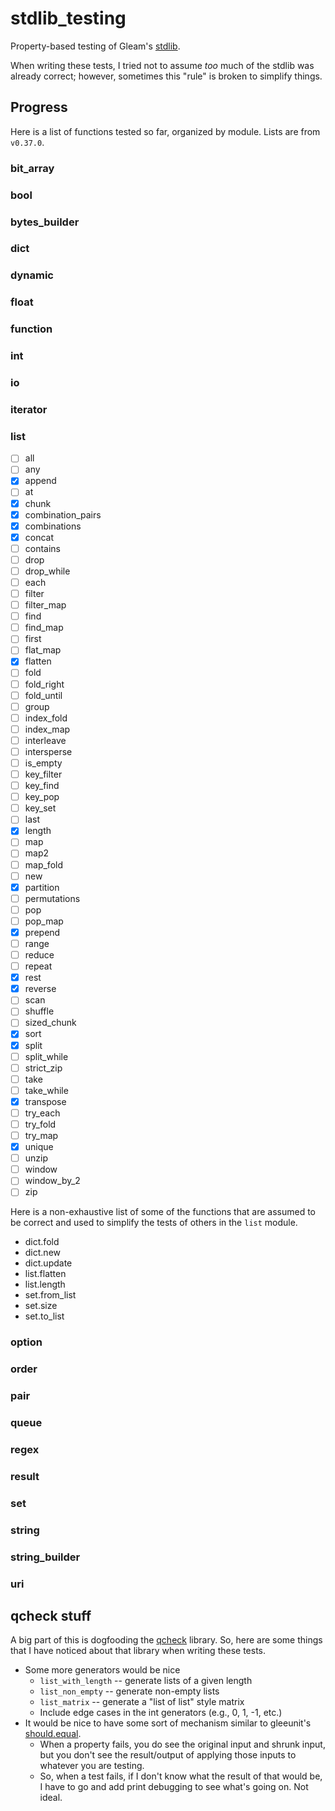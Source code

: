 # stdlib_testing

Property-based testing of Gleam's [stdlib](https://github.com/gleam-lang/stdlib).

When writing these tests, I tried not to assume *too* much of the stdlib was already correct; however, sometimes this "rule" is broken to simplify things.

## Progress

Here is a list of functions tested so far, organized by module.  Lists are from `v0.37.0`.

### bit_array

### bool

### bytes_builder

### dict

### dynamic

### float

### function

### int

### io

### iterator

### list

- [ ] all
- [ ] any
- [x] append
- [ ] at
- [x] chunk
- [x] combination_pairs
- [x] combinations
- [x] concat
- [ ] contains
- [ ] drop
- [ ] drop_while
- [ ] each
- [ ] filter
- [ ] filter_map
- [ ] find
- [ ] find_map
- [ ] first
- [ ] flat_map
- [x] flatten
- [ ] fold
- [ ] fold_right
- [ ] fold_until
- [ ] group
- [ ] index_fold
- [ ] index_map
- [ ] interleave
- [ ] intersperse
- [ ] is_empty
- [ ] key_filter
- [ ] key_find
- [ ] key_pop
- [ ] key_set
- [ ] last
- [x] length
- [ ] map
- [ ] map2
- [ ] map_fold
- [ ] new
- [x] partition
- [ ] permutations
- [ ] pop
- [ ] pop_map
- [x] prepend
- [ ] range
- [ ] reduce
- [ ] repeat
- [x] rest
- [x] reverse
- [ ] scan
- [ ] shuffle
- [ ] sized_chunk
- [x] sort
- [x] split
- [ ] split_while
- [ ] strict_zip
- [ ] take
- [ ] take_while
- [x] transpose
- [ ] try_each
- [ ] try_fold
- [ ] try_map
- [x] unique
- [ ] unzip
- [ ] window
- [ ] window_by_2
- [ ] zip

Here is a non-exhaustive list of some of the functions that are assumed to be correct and used to simplify the tests of others in the `list` module.

- dict.fold
- dict.new
- dict.update
- list.flatten
- list.length
- set.from_list
- set.size
- set.to_list

### option

### order

### pair

### queue

### regex

### result

### set

### string

### string_builder

### uri

## qcheck stuff

A big part of this is dogfooding the [qcheck](https://github.com/mooreryan/gleam_qcheck) library.  So, here are some things that I have noticed about that library when writing these tests.

- Some more generators would be nice
  - `list_with_length` -- generate lists of a given length
  - `list_non_empty` -- generate non-empty lists
  - `list_matrix` -- generate a "list of list" style matrix
  - Include edge cases in the int generators (e.g., 0, 1, -1, etc.)
- It would be nice to have some sort of mechanism similar to gleeunit's [should.equal](https://hexdocs.pm/gleeunit/gleeunit/should.html#equal).
  - When a property fails, you do see the original input and shrunk input, but you don't see the result/output of applying those inputs to whatever you are testing.
  - So, when a test fails, if I don't know what the result of that would be, I have to go and add print debugging to see what's going on.  Not ideal.







